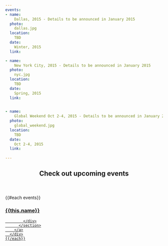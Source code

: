 ```yaml
---
events:
- name:
    Dallas, 2015 - Details to be announced in January 2015
  photo:
    dallas.jpg
  location:
    TBD
  date:
    Winter, 2015 
  link:

- name:
    New York City, 2015 - Details to be announced in January 2015
  photo:
    nyc.jpg
  location:
    TBD
  date:
    Spring, 2015 
  link:
    

- name:
    Global Weekend Oct 2-4, 2015 - Details to be announced in January 2015
  photo:
    global_weekend.jpg
  location:
    TBD
  date:
    Oct 2-4, 2015 
  link:
    
---
```



<section class="wrapper style3 container special-alt">
  <header class="major">
    <h2>Check out <strong>upcoming events</strong></h2>
  </header>
  <div class="row">
    {{#each events}}
      <div class="6u">
        <a href="{{this.link}}">
          <section class="event-image" style="background-image: url({{../assets}}/images/events/{{this.photo}});">
            <div class="image-overlay">
              <h3>{{this.name}}</h3>

            </div>
          </section>
        </a>
      </div>
    {{/each}}
  </div>
<!--
       <footer class="major">
        <ul class="buttons">
          <li><a href="#" class="button">See More</a></li>
        </ul>
      </footer>
      -->
</section>
